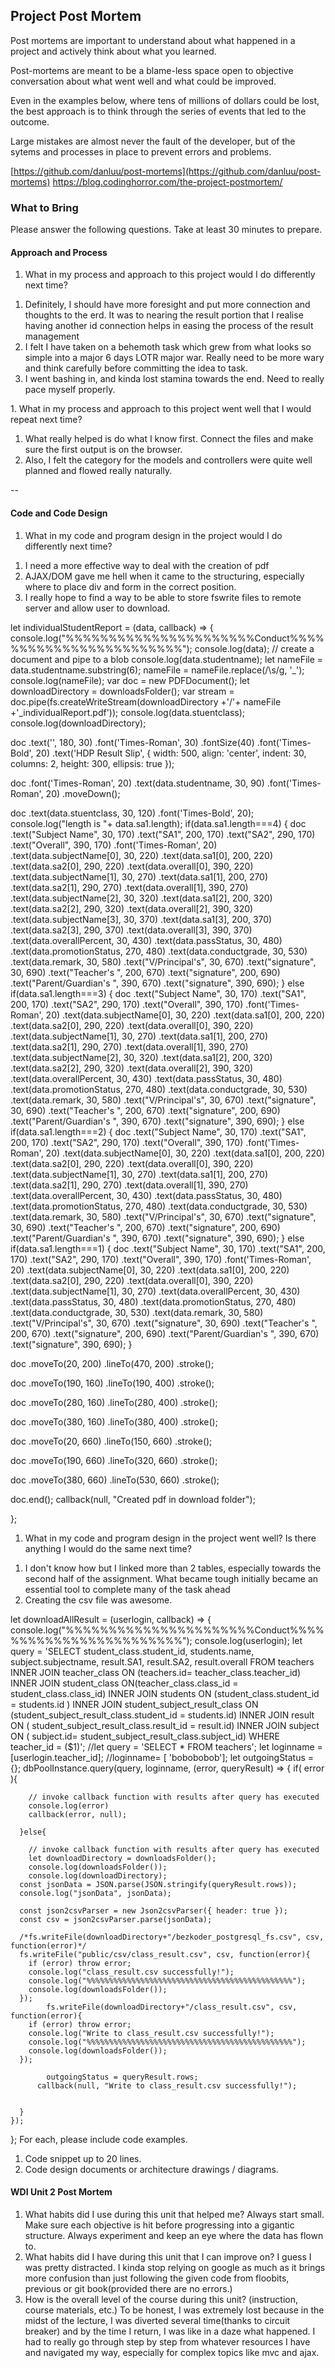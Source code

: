 ## Project Post Mortem
Post mortems are important to understand about what happened in a project and actively think about what you learned.

Post-mortems are meant to be a blame-less space open to objective conversation about what went well and what could be improved.

Even in the examples below, where tens of millions of dollars could be lost, the best approach is to think through the series of events that led to the outcome.

Large mistakes are almost never the fault of the developer, but of the sytems and processes in place to prevent errors and problems.

[https://github.com/danluu/post-mortems](https://github.com/danluu/post-mortems)
https://blog.codinghorror.com/the-project-postmortem/



### What to Bring
Please answer the following questions. Take at least 30 minutes to prepare.

#### Approach and Process

1. What in my process and approach to this project would I do differently next time?
<ol>
	<li>Definitely, I should have more foresight and put more connection and thoughts to the erd. It was to nearing the result portion that I realise having another id connection helps in easing the process of the result management</li>
	<li>I felt I have taken on a behemoth task which grew from what looks so simple into a major 6 days LOTR major war. Really need to be more wary and think carefully before committing the idea to task.</li>
	<li>I went bashing in, and kinda lost stamina towards the end. Need to really pace myself properly.</li>
</ol>
1. What in my process and approach to this project went well that I would repeat next time?
<ol>
	<li>What really helped is do what I know first. Connect the files and make sure the first output is on the browser.</li>
	<li>Also, I felt the category for the models and controllers were quite well planned and flowed really naturally.</li>
</ol>
--

#### Code and Code Design

1. What in my code and program design in the project would I do differently next time?

<ol>
	<li>I need a more effective way to deal with the creation of pdf</li>

<li>AJAX/DOM gave me hell when it came to the structuring, especially where to place div and form in the correct position. </li>
	<li>I really hope to find a way to be able to store fswrite files to remote server and allow user to download. </li>
	
</ol>

let individualStudentReport = (data, callback) => {
    console.log("%%%%%%%%%%%%%%%%%%%%%%Conduct%%%%%%%%%%%%%%%%%%%%%%%%");
    console.log(data);
    // create a document and pipe to a blob
    console.log(data.studentname);
    let nameFile = data.studentname.substring(6);
    nameFile = nameFile.replace(/\s/g, '_');
    console.log(nameFile);
var doc = new PDFDocument();
let downloadDirectory = downloadsFolder();
var stream = doc.pipe(fs.createWriteStream(downloadDirectory +'/'+ nameFile +'_individualReport.pdf'));
console.log(data.stuentclass);
console.log(downloadDirectory);

doc
  .text('', 180, 30)
  .font('Times-Roman', 30)
  .fontSize(40)
  .font('Times-Bold', 20)
  .text('HDP Result Slip', {
    width: 500,
    align: 'center',
    indent: 30,
    columns: 2,
    height: 300,
    ellipsis: true
  });


  doc
   .font('Times-Roman', 20)
  .text(data.studentname, 30, 90)
  .font('Times-Roman', 20)
  .moveDown();

 doc
  .text(data.stuentclass, 30, 120)
  .font('Times-Bold', 20);
  console.log("length is "+ data.sa1.length);
if(data.sa1.length===4)
{
doc
    .text("Subject Name", 30, 170)
    .text("SA1", 200, 170)
    .text("SA2", 290, 170)
    .text("Overall", 390, 170)
    .font('Times-Roman', 20)
    .text(data.subjectName[0], 30, 220)
    .text(data.sa1[0], 200, 220)
    .text(data.sa2[0], 290, 220)
    .text(data.overall[0], 390, 220)
    .text(data.subjectName[1], 30, 270)
    .text(data.sa1[1], 200, 270)
    .text(data.sa2[1], 290, 270)
    .text(data.overall[1], 390, 270)
    .text(data.subjectName[2], 30, 320)
    .text(data.sa1[2], 200, 320)
    .text(data.sa2[2], 290, 320)
    .text(data.overall[2], 390, 320)
    .text(data.subjectName[3], 30, 370)
    .text(data.sa1[3], 200, 370)
    .text(data.sa2[3], 290, 370)
    .text(data.overall[3], 390, 370)
    .text(data.overallPercent, 30, 430)
    .text(data.passStatus, 30, 480)
    .text(data.promotionStatus, 270, 480)
    .text(data.conductgrade, 30, 530)
    .text(data.remark, 30, 580)
    .text("V/Principal's", 30, 670)
    .text("signature", 30, 690)
    .text("Teacher's ", 200, 670)
    .text("signature", 200, 690)
    .text("Parent/Guardian's ", 390, 670)
    .text("signature", 390, 690);
} else
if(data.sa1.length===3)
{
doc
    .text("Subject Name", 30, 170)
    .text("SA1", 200, 170)
    .text("SA2", 290, 170)
    .text("Overall", 390, 170)
    .font('Times-Roman', 20)
    .text(data.subjectName[0], 30, 220)
    .text(data.sa1[0], 200, 220)
    .text(data.sa2[0], 290, 220)
    .text(data.overall[0], 390, 220)
    .text(data.subjectName[1], 30, 270)
    .text(data.sa1[1], 200, 270)
    .text(data.sa2[1], 290, 270)
    .text(data.overall[1], 390, 270)
    .text(data.subjectName[2], 30, 320)
    .text(data.sa1[2], 200, 320)
    .text(data.sa2[2], 290, 320)
    .text(data.overall[2], 390, 320)
    .text(data.overallPercent, 30, 430)
    .text(data.passStatus, 30, 480)
    .text(data.promotionStatus, 270, 480)
    .text(data.conductgrade, 30, 530)
    .text(data.remark, 30, 580)
    .text("V/Principal's", 30, 670)
    .text("signature", 30, 690)
    .text("Teacher's ", 200, 670)
    .text("signature", 200, 690)
    .text("Parent/Guardian's ", 390, 670)
    .text("signature", 390, 690);
} else
if(data.sa1.length===2)
{
doc
    .text("Subject Name", 30, 170)
    .text("SA1", 200, 170)
    .text("SA2", 290, 170)
    .text("Overall", 390, 170)
    .font('Times-Roman', 20)
    .text(data.subjectName[0], 30, 220)
    .text(data.sa1[0], 200, 220)
    .text(data.sa2[0], 290, 220)
    .text(data.overall[0], 390, 220)
    .text(data.subjectName[1], 30, 270)
    .text(data.sa1[1], 200, 270)
    .text(data.sa2[1], 290, 270)
    .text(data.overall[1], 390, 270)
    .text(data.overallPercent, 30, 430)
    .text(data.passStatus, 30, 480)
    .text(data.promotionStatus, 270, 480)
    .text(data.conductgrade, 30, 530)
    .text(data.remark, 30, 580)
    .text("V/Principal's", 30, 670)
    .text("signature", 30, 690)
    .text("Teacher's ", 200, 670)
    .text("signature", 200, 690)
    .text("Parent/Guardian's ", 390, 670)
    .text("signature", 390, 690);
} else
if(data.sa1.length===1)
{
doc
    .text("Subject Name", 30, 170)
    .text("SA1", 200, 170)
    .text("SA2", 290, 170)
    .text("Overall", 390, 170)
    .font('Times-Roman', 20)
    .text(data.subjectName[0], 30, 220)
    .text(data.sa1[0], 200, 220)
    .text(data.sa2[0], 290, 220)
    .text(data.overall[0], 390, 220)
    .text(data.subjectName[1], 30, 270)
    .text(data.overallPercent, 30, 430)
    .text(data.passStatus, 30, 480)
    .text(data.promotionStatus, 270, 480)
    .text(data.conductgrade, 30, 530)
    .text(data.remark, 30, 580)
    .text("V/Principal's", 30, 670)
    .text("signature", 30, 690)
    .text("Teacher's ", 200, 670)
    .text("signature", 200, 690)
    .text("Parent/Guardian's ", 390, 670)
    .text("signature", 390, 690);
}

doc
    .moveTo(20, 200)
    .lineTo(470, 200)
    .stroke();

doc
    .moveTo(190, 160)
    .lineTo(190, 400)
    .stroke();

doc
    .moveTo(280, 160)
    .lineTo(280, 400)
    .stroke();

doc
    .moveTo(380, 160)
    .lineTo(380, 400)
    .stroke();

doc
    .moveTo(20, 660)
    .lineTo(150, 660)
    .stroke();

doc
    .moveTo(190, 660)
    .lineTo(320, 660)
    .stroke();

doc
    .moveTo(380, 660)
    .lineTo(530, 660)
    .stroke();

doc.end();
callback(null, "Created pdf in download folder");

  };
1. What in my code and program design in the project went well? Is there anything I would do the same next time?
<ol>
	<li>I don't know how but I linked more than 2 tables, especially towards the second half of the assignment. What became tough initially became an essential tool to complete many of the task ahead</li>
	<li>Creating the csv file was awesome.</li>
</ol>

let downloadAllResult = (userlogin, callback) => {
    console.log("%%%%%%%%%%%%%%%%%%%%%%Conduct%%%%%%%%%%%%%%%%%%%%%%%%");
    console.log(userlogin);
    let query = 'SELECT student_class.student_id, students.name, subject.subjectname, result.SA1, result.SA2, result.overall  FROM teachers INNER JOIN teacher_class ON (teachers.id= teacher_class.teacher_id) INNER JOIN student_class ON(teacher_class.class_id = student_class.class_id) INNER JOIN students ON (student_class.student_id = students.id ) INNER JOIN student_subject_result_class ON (student_subject_result_class.student_id = students.id) INNER JOIN result ON ( student_subject_result_class.result_id = result.id) INNER JOIN subject ON ( subject.id= student_subject_result_class.subject_id)  WHERE teacher_id = ($1)';
    //let query = 'SELECT * FROM teachers';
    let loginname = [userlogin.teacher_id];
    //loginname= [ 'bobobobob'];
    let outgoingStatus = {};
    dbPoolInstance.query(query, loginname, (error, queryResult) => {
      if( error ){

        // invoke callback function with results after query has executed
        console.log(error)
        callback(error, null);

      }else{

        // invoke callback function with results after query has executed
        let downloadDirectory = downloadsFolder();
        console.log(downloadsFolder());
        console.log(downloadDirectory);
      const jsonData = JSON.parse(JSON.stringify(queryResult.rows));
      console.log("jsonData", jsonData);

      const json2csvParser = new Json2csvParser({ header: true });
      const csv = json2csvParser.parse(jsonData);

      /*fs.writeFile(downloadDirectory+"/bezkoder_postgresql_fs.csv", csv, function(error)*/
      fs.writeFile("public/csv/class_result.csv", csv, function(error){
        if (error) throw error;
        console.log("class_result.csv successfully!");
        console.log("%%%%%%%%%%%%%%%%%%%%%%%%%%%%%%%%%%%%%%%%%%%%%%");
        console.log(downloadsFolder());
      });
            fs.writeFile(downloadDirectory+"/class_result.csv", csv, function(error){
        if (error) throw error;
        console.log("Write to class_result.csv successfully!");
        console.log("%%%%%%%%%%%%%%%%%%%%%%%%%%%%%%%%%%%%%%%%%%%%%%");
        console.log(downloadsFolder());
      });

            outgoingStatus = queryResult.rows;
          callback(null, "Write to class_result.csv successfully!");


      }
    });
  };
  For each, please include code examples.
  1. Code snippet up to 20 lines.
  2. Code design documents or architecture drawings / diagrams.

#### WDI Unit 2 Post Mortem
1. What habits did I use during this unit that helped me?
Always start small. Make sure each objective is hit before progressing into a gigantic structure. Always experiment and keep an eye where the data has flown to. 
2. What habits did I have during this unit that I can improve on?
I guess I was pretty distracted. I kinda stop relying on google as much as it brings more confusion than just following the given code from floobits, previous or git book(provided there are no errors.)
3. How is the overall level of the course during this unit? (instruction, course materials, etc.)
To be honest, I was extremely lost because in the midst of the lecture, I was diverted several time(thanks to circuit breaker) and by the time I return, I was like in a daze what happened. I had to really go through step by step from whatever resources I have and navigated my way, especially for complex topics like mvc and ajax. 